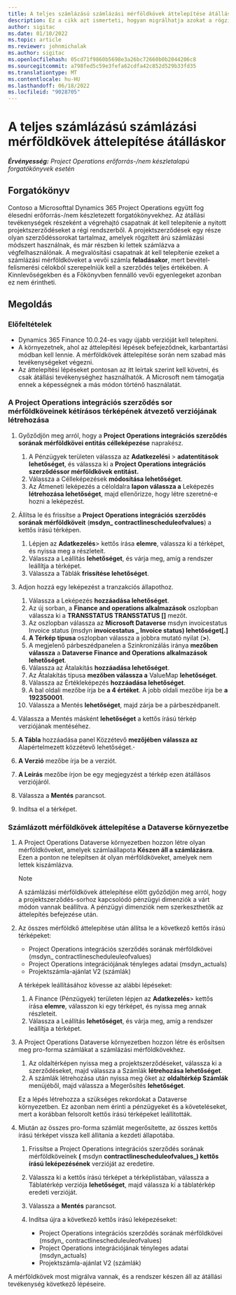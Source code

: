 ```yaml
---
title: A teljes számlázású számlázási mérföldkövek áttelepítése átálláskor
description: Ez a cikk azt ismerteti, hogyan migrálhatja azokat a rögzített árú számlázási mérföldköveket, amelyeket az élő adás dátuma előtt számláztak ki a vevőnek a nyitott projektszerződésekért.
author: sigitac
ms.date: 01/10/2022
ms.topic: article
ms.reviewer: johnmichalak
ms.author: sigitac
ms.openlocfilehash: 05cd71f9860b5698e3a26bc72660b0b2044206c8
ms.sourcegitcommit: a798fed5c59e3fefa62cdfa42c852d529b33fd35
ms.translationtype: MT
ms.contentlocale: hu-HU
ms.lasthandoff: 06/18/2022
ms.locfileid: "9028705"
---
```

# <a name="migrate-fully-invoiced-billing-milestones-at-cutover"></a>A teljes számlázású számlázási mérföldkövek áttelepítése átálláskor

_**Érvényesség:** Project Operations erőforrás-/nem készletalapú forgatókönyvek esetén_

## <a name="scenario"></a>Forgatókönyv

Contoso a Microsofttal Dynamics 365 Project Operations együtt fog élesedni erőforrás-/nem készletezett forgatókönyvekhez. Az átállási tevékenységek részeként a végrehajtó csapatnak át kell telepítenie a nyitott projektszerződéseket a régi rendszerből. A projektszerződések egy része olyan szerződéssorokat tartalmaz, amelyek rögzített árú számlázási módszert használnak, és már részben ki lettek számlázva a végfelhasználónak. A megvalósítási csapatnak át kell telepítenie ezeket a számlázási mérföldköveket a vevői számla **feladásakor**, mert bevétel-felismerési célokból szerepelniük kell a szerződés teljes értékében. A Kinnlevőségekben és a Főkönyvben fennálló vevői egyenlegeket azonban ez nem érintheti.

## <a name="solution"></a>Megoldás

### <a name="prerequisites"></a>Előfeltételek

- Dynamics 365 Finance 10.0.24-es vagy újabb verzióját kell telepíteni.
- A környezetnek, ahol az áttelepítési lépések befejeződnek, karbantartási módban kell lennie. A mérföldkövek áttelepítése során nem szabad más tevékenységeket végezni.
- Az áttelepítési lépéseket pontosan az itt leírtak szerint kell követni, és csak átállási tevékenységhez használhatók. A Microsoft nem támogatja ennek a képességnek a más módon történő használatát.

### <a name="create-a-cutover-version-of-the-project-operations-integration-contract-line-milestones-dual-write-map"></a>A Project Operations integrációs szerződés sor mérföldköveinek kétírásos térképének átvezető verziójának létrehozása 

1. Győződjön meg arról, hogy a **Project Operations integrációs szerződés sorának mérföldkövei entitás célleképezése** naprakész. 

    1. A Pénzügyek területen válassza az **Adatkezelési** \> **adatentitások lehetőséget**, és válassza ki a **Project Operations integrációs szerződéssor mérföldkövek entitást.** 
    2. Válassza a Célleképezések **módosítása lehetőséget**. 
    3. Az Átmeneti leképezés a céloldalra **lapon válassza a** Leképezés **létrehozása lehetőséget**, majd ellenőrizze, hogy létre szeretné-e hozni a leképezést.

2. Állítsa le és frissítse a **Project Operations integrációs szerződés sorának mérföldköveit** (**msdyn\_ contractlinescheduleofvalues**) a kettős írású térképen. 

    1. Lépjen az **Adatkezelés**\> kettős írása **elemre**, válassza ki a térképet, és nyissa meg a részleteit. 
    2. Válassza a Leállítás **lehetőséget**, és várja meg, amíg a rendszer leállítja a térképet. 
    3. Válassza a Táblák **frissítése lehetőséget**.

3. Adjon hozzá egy leképezést a tranzakciós állapothoz.

    1. Válassza a Leképezés **hozzáadása lehetőséget**.
    2. Az új sorban, a **Finance and operations alkalmazások** oszlopban válassza ki a **TRANSSTATUS TRANSSTATUS \[\]** mezőt.
    3. Az oszlopban válassza az **Microsoft Dataverse** msdyn invoicestatus Invoice status (msdyn **invoicestatus \_ Invoice status) lehetőséget\[.\]**
    4. **A Térkép típusa** oszlopban válassza a jobbra mutató nyilat (**\>**).
    5. A megjelenő párbeszédpanelen a Szinkronizálás iránya **mezőben válassza** a **Dataverse Finance and Operations alkalmazások lehetőséget**.
    6. Válassza az Átalakítás **hozzáadása lehetőséget**.
    7. Az Átalakítás típusa **mezőben válassza a** ValueMap **lehetőséget**.
    8. Válassza az Értékleképezés **hozzáadása lehetőséget**.
    9. A bal oldali mezőbe írja be **a 4 értéket**. A jobb oldali mezőbe írja be **a 192350001**. 
    10. Válassza a Mentés **lehetőséget**, majd zárja be a párbeszédpanelt.

4. Válassza a Mentés másként **lehetőséget** a kettős írású térkép verziójának mentéséhez. 
5. **A Tábla** hozzáadása panel Közzétevő **mezőjében válassza az** Alapértelmezett közzétevő lehetőséget.**·**
6. **A Verzió** mezőbe írja be a verziót.
7. **A Leírás** mezőbe írjon be egy megjegyzést a térkép ezen átállásos verziójáról. 
8. Válassza a **Mentés** parancsot.
9. Indítsa el a térképet.

### <a name="migrate-invoiced-milestones-to-the-dataverse-environment"></a>Számlázott mérföldkövek áttelepítése a Dataverse környezetbe

1. A Project Operations Dataverse környezetben hozzon létre olyan mérföldköveket, amelyek számlaállapota **Készen áll a számlázásra**. Ezen a ponton ne telepítsen át olyan mérföldköveket, amelyek nem lettek kiszámlázva.

    > [!NOTE]
    > A számlázási mérföldkövek áttelepítése előtt győződjön meg arról, hogy a projektszerződés-sorhoz kapcsolódó pénzügyi dimenziók a várt módon vannak beállítva. A pénzügyi dimenziók nem szerkeszthetők az áttelepítés befejezése után.

2. Az összes mérföldkő áttelepítése után állítsa le a következő kettős írású térképeket:

    - Project Operations integrációs szerződés sorának mérföldkövei (msdyn\_ contractlinescheduleuleofvalues)
    - Project Operations integrációjának tényleges adatai (msdyn\_actuals)
    - Projektszámla-ajánlat V2 (számlák)

    A térképek leállításához kövesse az alábbi lépéseket:

    1. A Finance (Pénzügyek) területen lépjen az **Adatkezelés**\> kettős írása **elemre**, válasszon ki egy térképet, és nyissa meg annak részleteit.
    2. Válassza a Leállítás **lehetőséget**, és várja meg, amíg a rendszer leállítja a térképet.

3. A Project Operations Dataverse környezetben hozzon létre és erősítsen meg pro-forma számlákat a számlázási mérföldkövekhez. 

    1. Az oldaltérképen nyissa meg a projektszerződéseket, válassza ki a szerződéseket, majd válassza a Számlák **létrehozása lehetőséget**.
    2. A számlák létrehozása után nyissa meg őket az **oldaltérkép Számlák** menüjéből, majd válassza a Megerősítés **lehetőséget**.

    Ez a lépés létrehozza a szükséges rekordokat a Dataverse környezetben. Ez azonban nem érinti a pénzügyeket és a követeléseket, mert a korábban felsorolt kettős írású térképeket leállították.

4. Miután az összes pro-forma számlát megerősítette, az összes kettős írású térképet vissza kell állítania a kezdeti állapotába.

    1. Frissítse a Project Operations integrációs szerződés sorának mérföldköveinek **(** msdyn **contractlinescheduleofvalues\_) kettős írású leképezésének** verzióját az eredetire. 
    2. Válassza ki a kettős írású térképet a térképlistában, válassza a Táblatérkép verziója **lehetőséget**, majd válassza ki a táblatérkép eredeti verzióját.
    3. Válassza a **Mentés** parancsot.
    4. Indítsa újra a következő kettős írású leképezéseket:

        - Project Operations integrációs szerződés sorának mérföldkövei (msdyn\_ contractlinescheduleuleofvalues)
        - Project Operations integrációjának tényleges adatai (msdyn\_actuals)
        - Projektszámla-ajánlat V2 (számlák)

A mérföldkövek most migrálva vannak, és a rendszer készen áll az átállási tevékenység következő lépéseire.
